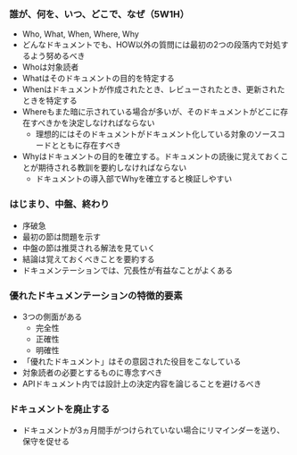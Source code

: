 ### 誰が、何を、いつ、どこで、なぜ（5W1H）

- Who, What, When, Where, Why
- どんなドキュメントでも、HOW以外の質問には最初の2つの段落内で対処するよう努めるべき
- Whoは対象読者
- Whatはそのドキュメントの目的を特定する
- Whenはドキュメントが作成されたとき、レビューされたとき、更新されたときを特定する
- Whereもまた暗に示されている場合が多いが、そのドキュメントがどこに存在すべきかを決定しなければならない
	- 理想的にはそのドキュメントがドキュメント化している対象のソースコードとともに存在すべき
- Whyはドキュメントの目的を確立する。ドキュメントの読後に覚えておくことが期待される教訓を要約しなければならない
	- ドキュメントの導入部でWhyを確立すると検証しやすい

### はじまり、中盤、終わり

- 序破急
- 最初の節は問題を示す
- 中盤の節は推奨される解法を見ていく
- 結論は覚えておくべきことを要約する
- ドキュメンテーションでは、冗長性が有益なことがよくある

### 優れたドキュメンテーションの特徴的要素

- 3つの側面がある
	- 完全性
	- 正確性
	- 明確性
- 「優れたドキュメント」はその意図された役目をこなしている
- 対象読者の必要とするものに専念すべき
- APIドキュメント内では設計上の決定内容を論じることを避けるべき

### ドキュメントを廃止する

- ドキュメントが3ヵ月間手がつけられていない場合にリマインダーを送り、保守を促せる

